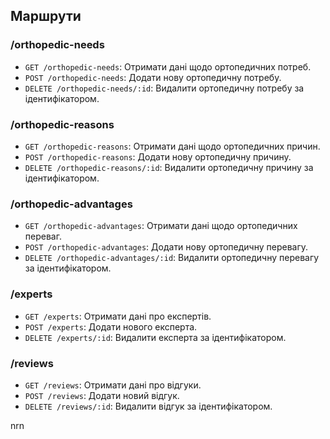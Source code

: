 
## Маршрути
### /orthopedic-needs
- `GET /orthopedic-needs`: Отримати дані щодо ортопедичних потреб.
- `POST /orthopedic-needs`: Додати нову ортопедичну потребу.
- `DELETE /orthopedic-needs/:id`: Видалити ортопедичну потребу за ідентифікатором.

### /orthopedic-reasons
- `GET /orthopedic-reasons`: Отримати дані щодо ортопедичних причин.
- `POST /orthopedic-reasons`: Додати нову ортопедичну причину.
- `DELETE /orthopedic-reasons/:id`: Видалити ортопедичну причину за ідентифікатором.

### /orthopedic-advantages
- `GET /orthopedic-advantages`: Отримати дані щодо ортопедичних переваг.
- `POST /orthopedic-advantages`: Додати нову ортопедичну перевагу.
- `DELETE /orthopedic-advantages/:id`: Видалити ортопедичну перевагу за ідентифікатором.
  
### /experts
- `GET /experts`: Отримати дані про експертів.
- `POST /experts`: Додати нового експерта.
- `DELETE /experts/:id`: Видалити експерта за ідентифікатором.

### /reviews
- `GET /reviews`: Отримати дані про відгуки.
- `POST /reviews`: Додати новий відгук.
- `DELETE /reviews/:id`: Видалити відгук за ідентифікатором.

nrn
